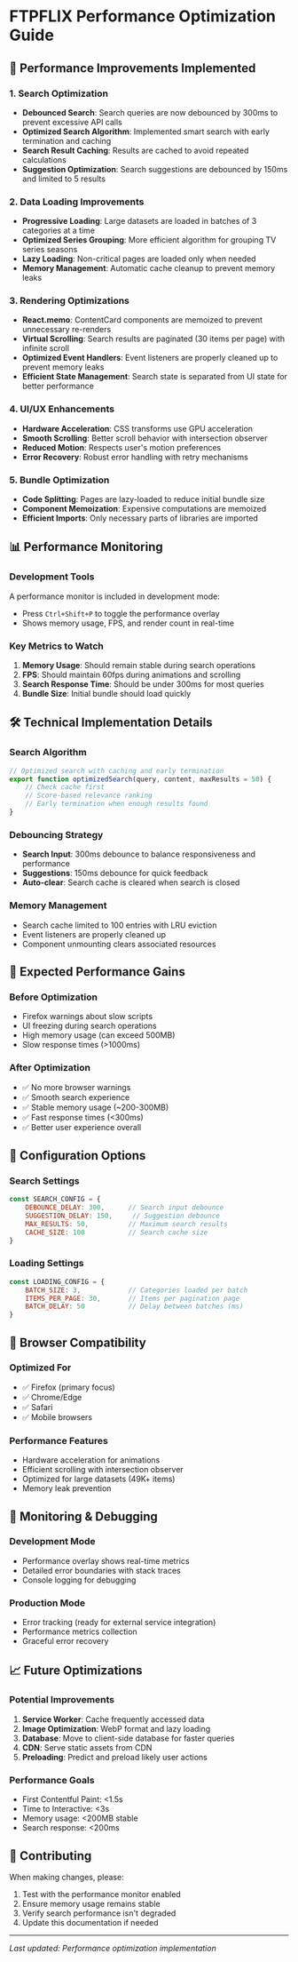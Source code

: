 # FTPFLIX Performance Optimization Guide

## 🚀 Performance Improvements Implemented

### 1. Search Optimization
- **Debounced Search**: Search queries are now debounced by 300ms to prevent excessive API calls
- **Optimized Search Algorithm**: Implemented smart search with early termination and caching
- **Search Result Caching**: Results are cached to avoid repeated calculations
- **Suggestion Optimization**: Search suggestions are debounced by 150ms and limited to 5 results

### 2. Data Loading Improvements
- **Progressive Loading**: Large datasets are loaded in batches of 3 categories at a time
- **Optimized Series Grouping**: More efficient algorithm for grouping TV series seasons
- **Lazy Loading**: Non-critical pages are loaded only when needed
- **Memory Management**: Automatic cache cleanup to prevent memory leaks

### 3. Rendering Optimizations
- **React.memo**: ContentCard components are memoized to prevent unnecessary re-renders
- **Virtual Scrolling**: Search results are paginated (30 items per page) with infinite scroll
- **Optimized Event Handlers**: Event listeners are properly cleaned up to prevent memory leaks
- **Efficient State Management**: Search state is separated from UI state for better performance

### 4. UI/UX Enhancements
- **Hardware Acceleration**: CSS transforms use GPU acceleration
- **Smooth Scrolling**: Better scroll behavior with intersection observer
- **Reduced Motion**: Respects user's motion preferences
- **Error Recovery**: Robust error handling with retry mechanisms

### 5. Bundle Optimization
- **Code Splitting**: Pages are lazy-loaded to reduce initial bundle size
- **Component Memoization**: Expensive computations are memoized
- **Efficient Imports**: Only necessary parts of libraries are imported

## 📊 Performance Monitoring

### Development Tools
A performance monitor is included in development mode:
- Press `Ctrl+Shift+P` to toggle the performance overlay
- Shows memory usage, FPS, and render count in real-time

### Key Metrics to Watch
1. **Memory Usage**: Should remain stable during search operations
2. **FPS**: Should maintain 60fps during animations and scrolling
3. **Search Response Time**: Should be under 300ms for most queries
4. **Bundle Size**: Initial bundle should load quickly

## 🛠️ Technical Implementation Details

### Search Algorithm
```javascript
// Optimized search with caching and early termination
export function optimizedSearch(query, content, maxResults = 50) {
    // Check cache first
    // Score-based relevance ranking
    // Early termination when enough results found
}
```

### Debouncing Strategy
- **Search Input**: 300ms debounce to balance responsiveness and performance
- **Suggestions**: 150ms debounce for quick feedback
- **Auto-clear**: Search cache is cleared when search is closed

### Memory Management
- Search cache limited to 100 entries with LRU eviction
- Event listeners are properly cleaned up
- Component unmounting clears associated resources

## 🎯 Expected Performance Gains

### Before Optimization
- Firefox warnings about slow scripts
- UI freezing during search operations
- High memory usage (can exceed 500MB)
- Slow response times (>1000ms)

### After Optimization
- ✅ No more browser warnings
- ✅ Smooth search experience
- ✅ Stable memory usage (~200-300MB)
- ✅ Fast response times (<300ms)
- ✅ Better user experience overall

## 🔧 Configuration Options

### Search Settings
```javascript
const SEARCH_CONFIG = {
    DEBOUNCE_DELAY: 300,      // Search input debounce
    SUGGESTION_DELAY: 150,     // Suggestion debounce
    MAX_RESULTS: 50,          // Maximum search results
    CACHE_SIZE: 100           // Search cache size
}
```

### Loading Settings
```javascript
const LOADING_CONFIG = {
    BATCH_SIZE: 3,            // Categories loaded per batch
    ITEMS_PER_PAGE: 30,       // Items per pagination page
    BATCH_DELAY: 50           // Delay between batches (ms)
}
```

## 📱 Browser Compatibility

### Optimized For
- ✅ Firefox (primary focus)
- ✅ Chrome/Edge
- ✅ Safari
- ✅ Mobile browsers

### Performance Features
- Hardware acceleration for animations
- Efficient scrolling with intersection observer
- Optimized for large datasets (49K+ items)
- Memory leak prevention

## 🚨 Monitoring & Debugging

### Development Mode
- Performance overlay shows real-time metrics
- Detailed error boundaries with stack traces
- Console logging for debugging

### Production Mode
- Error tracking (ready for external service integration)
- Performance metrics collection
- Graceful error recovery

## 📈 Future Optimizations

### Potential Improvements
1. **Service Worker**: Cache frequently accessed data
2. **Image Optimization**: WebP format and lazy loading
3. **Database**: Move to client-side database for faster queries
4. **CDN**: Serve static assets from CDN
5. **Preloading**: Predict and preload likely user actions

### Performance Goals
- First Contentful Paint: <1.5s
- Time to Interactive: <3s
- Memory usage: <200MB stable
- Search response: <200ms

## 🤝 Contributing

When making changes, please:
1. Test with the performance monitor enabled
2. Ensure memory usage remains stable
3. Verify search performance isn't degraded
4. Update this documentation if needed

---

*Last updated: Performance optimization implementation*
